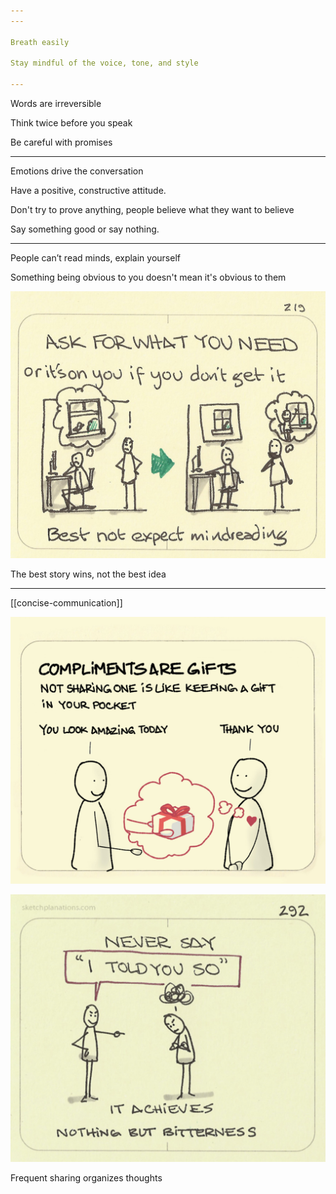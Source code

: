 ```yaml
---
---

Breath easily 

Stay mindful of the voice, tone, and style 

---
```


Words are irreversible

Think twice before you speak

Be careful with promises

---

Emotions drive the conversation 

Have a positive, constructive attitude. 

Don't try to prove anything, people believe what they want to believe 

Say something good or say nothing.

---

People can’t read minds, explain yourself 

Something being obvious to you doesn't mean it's obvious to them 

![](/static/img/ask-for-it.jpeg)

The best story wins, not the best idea

---

[[concise-communication]]


![](/static/img/compliments-are-gifts.jpeg)

![](/static/img/not-say-told-you.jpeg)


Frequent sharing organizes thoughts
